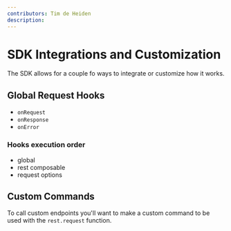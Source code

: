 ```yaml
---
contributors: Tim de Heiden
description: 
---
```


# SDK Integrations and Customization

The SDK allows for a couple fo ways to integrate or customize how it works.

## Global Request Hooks

- `onRequest`
- `onResponse`
- `onError`

### Hooks execution order

- global
- rest composable
- request options

## Custom Commands

To call custom endpoints you'll want to make a custom command to be used with the `rest.request` function.
